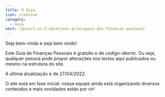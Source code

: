 ```yaml
---
title: O Guia
icon: creative
category:
  - Guia
next: /guia/1-os-2-objetivos-principais-das-financas-pessoais
---
```


Seja bem-vinda e seja bem vindo!

Este Guia de Finanças Pessoais é gratuito e de _código-aberto_. Ou seja, qualquer pessoa pode propor alterações nos textos aqui publicados ou mesmo na estrutura do site.

A última atualização é de 27/04/2022.

O site está em fase inicial: nossa equipe ainda está organizando diversos conteúdos e mais novidades estão por vir!